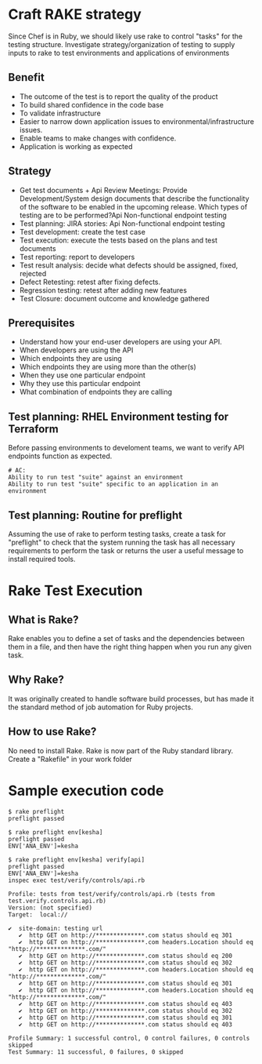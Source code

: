 # Craft RAKE strategy
 Since Chef is in Ruby, we should likely use rake to control "tasks" for the testing structure. Investigate strategy/organization of testing to supply inputs to rake to test environments and applications of environments

## Benefit
- The outcome of the test is to report the quality of the product
- To build shared confidence in the code base
- To validate infrastructure
- Easier to narrow down application issues to environmental/infrastructure issues.
- Enable teams to make changes with confidence.
- Application is working as expected

## Strategy
- Get test documents + Api Review Meetings: Provide Development/System design documents that describe the functionality of the software to be enabled in the upcoming release. Which types of testing are to be performed?Api Non-functional endpoint testing
- Test planning:  JIRA stories: Api Non-functional endpoint testing
- Test development: create the test case
- Test execution: execute the tests based on the plans and test documents
- Test reporting: report to developers
- Test result analysis: decide what defects should be assigned, fixed, rejected
- Defect Retesting: retest after fixing defects.
- Regression testing: retest after adding new features
- Test Closure: document outcome and knowledge gathered


## Prerequisites
- Understand how your end-user developers are using your API.
- When developers are using the API
- Which endpoints they are using
- Which endpoints they are using more than the other(s)
- When they use one particular endpoint
- Why they use this particular endpoint
- What combination of endpoints they are calling


## Test planning: RHEL Environment testing for Terraform
 Before passing environments to develoment teams, we want to verify API endpoints function as expected.
```
# AC:
Ability to run test "suite" against an environment
Ability to run test "suite" specific to an application in an environment
```


 ## Test planning: Routine for preflight
 Assuming the use of rake to perform testing tasks, create a task for "preflight" to check that the system running the task has all necessary requirements to perform the task or returns the user a useful message to install required tools.

# Rake Test Execution

## What is Rake?
  Rake enables you to define a set of tasks and the dependencies between them in a file, and then have the right thing happen when you run any given task.

## Why Rake?
  It was originally created to handle software build processes,
  but has made it the standard method of job automation for Ruby projects.

## How to use Rake?
  No need to install Rake. Rake is now part of the Ruby standard library. Create a "Rakefile" in your work folder

# Sample execution code

```
$ rake preflight
preflight passed

$ rake preflight env[kesha]
preflight passed
ENV['ANA_ENV']=kesha

$ rake preflight env[kesha] verify[api]
preflight passed
ENV['ANA_ENV']=kesha
inspec exec test/verify/controls/api.rb

Profile: tests from test/verify/controls/api.rb (tests from test.verify.controls.api.rb)
Version: (not specified)
Target:  local://

✔  site-domain: testing url
   ✔  http GET on http://**************.com status should eq 301
   ✔  http GET on http://**************.com headers.Location should eq "http://**************.com/"
   ✔  http GET on http://**************.com status should eq 200
   ✔  http GET on http://**************.com status should eq 302
   ✔  http GET on http://**************.com headers.Location should eq "http://**************.com/"
   ✔  http GET on http://**************.com status should eq 301
   ✔  http GET on http://**************.com headers.Location should eq "http://**************.com/"
   ✔  http GET on http://**************.com status should eq 403
   ✔  http GET on http://**************.com status should eq 302
   ✔  http GET on http://**************.com status should eq 301
   ✔  http GET on http://**************.com status should eq 403

Profile Summary: 1 successful control, 0 control failures, 0 controls skipped
Test Summary: 11 successful, 0 failures, 0 skipped
```
